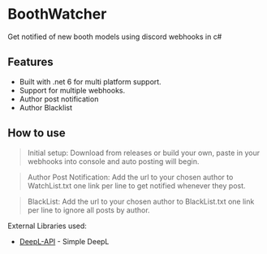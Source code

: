 # BoothWatcher #
Get notified of new booth models using discord webhooks in c#

## Features ##
* Built with .net 6 for multi platform support.
* Support for multiple webhooks.
* Author post notification
* Author Blacklist

## How to use ###
> Initial setup: Download from releases or build your own, paste in your webhooks into console and auto posting will begin. 

> Author Post Notification: Add the url to your chosen author to WatchList.txt one link per line to get notified whenever they post.

> BlackList: Add the url to your chosen author to BlackList.txt one link per line to ignore all posts by author.


External Libraries used:
- [DeepL-API](https://github.com/Stupeflip/Deepl) - Simple DeepL